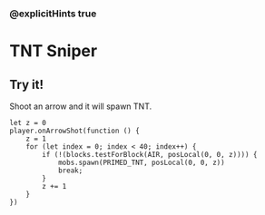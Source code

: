 ### @explicitHints true

# TNT Sniper

## Try it!

Shoot an arrow and it will spawn TNT.

```template
let z = 0
player.onArrowShot(function () {
    z = 1
    for (let index = 0; index < 40; index++) {
        if (!(blocks.testForBlock(AIR, posLocal(0, 0, z)))) {
            mobs.spawn(PRIMED_TNT, posLocal(0, 0, z))
            break;
        }
        z += 1
    }
})
```